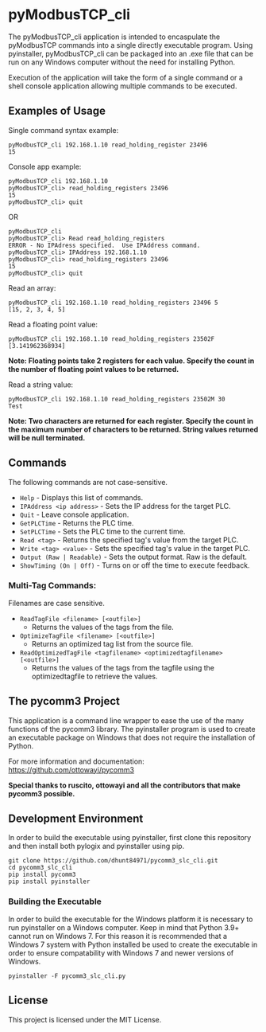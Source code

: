 # pyModbusTCP_cli

The pyModbusTCP_cli application is intended to encaspulate the pyModbusTCP 
commands into a single directly executable program.  Using pyinstaller,
pyModbusTCP_cli can be packaged into an .exe file that can be run on any Windows
computer without the need for installing Python.

Execution of the application will take the form of a single command or a shell
console application allowing multiple commands to be executed.

## Examples of Usage
Single command syntax example:
```
pyModbusTCP_cli 192.168.1.10 read_holding_register 23496
15
```

Console app example:
```
pyModbusTCP_cli 192.168.1.10
pyModbusTCP_cli> read_holding_registers 23496
15
pyModbusTCP_cli> quit
```

OR
```
pyModbusTCP_cli
pyModbusTCP_cli> Read read_holding_registers
ERROR - No IPAdress specified.  Use IPAddress command.
pyModbusTCP_cli> IPAddress 192.168.1.10
pyModbusTCP_cli> read_holding_registers 23496
15
pyModbusTCP_cli> quit
```

Read an array:
```
pyModbusTCP_cli 192.168.1.10 read_holding_registers 23496 5
[15, 2, 3, 4, 5]
```

Read a floating point value:
```
pyModbusTCP_cli 192.168.1.10 read_holding_registers 23502F
[3.141962368934]
```
**Note: Floating points take 2 registers for each value.  Specify the count in the number of floating point values to be returned.**

Read a string value:
```
pyModbusTCP_cli 192.168.1.10 read_holding_registers 23502M 30
Test
```
**Note: Two characters are returned for each register.  Specify the count in the maximum number of characters to be returned. String values returned will be null terminated.**

## Commands
The following commands are not case-sensitive.
+ ```Help```                        - Displays this list of commands.
+ ```IPAddress <ip address>```      - Sets the IP address for the target PLC.
+ ```Quit```                        - Leave console application.
+ ```GetPLCTime```                  - Returns the PLC time.
+ ```SetPLCTime```                  - Sets the PLC time to the current time.
+ ```Read <tag>```                  - Returns the specified tag's value from the target PLC.
+ ```Write <tag> <value>```         - Sets the specified tag's value in the target PLC.
+ ```Output (Raw | Readable)```     - Sets the output format.  Raw is the default.
+ ```ShowTiming (On | Off)```      - Turns on or off the time to execute feedback.
          
### Multi-Tag Commands:
Filenames are case sensitive.
+ ```ReadTagFile <filename> [<outfile>]```
    - Returns the values of the tags from the file.
+ ```OptimizeTagFile <filename> [<outfile>]```
    - Returns an optimized tag list from the source file.
+ ```ReadOptimizedTagFile <tagfilename> <optimizedtagfilename> [<outfile>]```
    - Returns the values of the tags from the tagfile using the optimizedtagfile to retrieve the values.

## The pycomm3 Project
This application is a command line wrapper to ease the use of the many functions of the pycomm3 library.  The pyinstaller program is used to create an executable package on Windows that does not require the installation of Python.

For more information and documentation:
https://github.com/ottowayi/pycomm3

**Special thanks to ruscito, ottowayi and all the contributors that make pycomm3 possible.**

## Development Environment
In order to build the executable using pyinstaller, first clone this repository and then install both pylogix and pyinstaller using pip.

```
git clone https://github.com/dhunt84971/pycomm3_slc_cli.git
cd pycomm3_slc_cli
pip install pycomm3
pip install pyinstaller
```

### Building the Executable
In order to build the executable for the Windows platform it is necessary to run pyinstaller on a Windows computer.  Keep in mind that Python 3.9+ cannot run on Windows 7.  For this reason it is recommended that a Windows 7 system with Python installed be used to create the executable in order to ensure compatability with Windows 7 and newer versions of Windows.
 
```
pyinstaller -F pycomm3_slc_cli.py
```

## License

This project is licensed under the MIT License.
